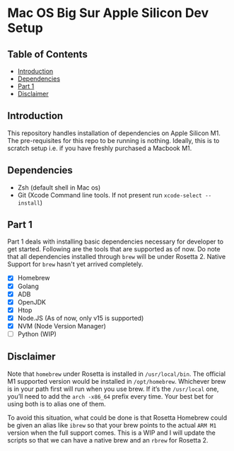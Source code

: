 # Mac OS Big Sur Apple Silicon Dev Setup

## Table of Contents

* [Introduction](#introduction)
* [Dependencies](#dependencies)
* [Part 1](#part-1)
* [Disclaimer](#disclaimer)

## Introduction

This repository handles installation of dependencies on Apple Silicon M1. The pre-requisites for this repo to be running is nothing. Ideally, this is to scratch setup i.e. if you have freshly purchased a Macbook M1.

## Dependencies

* Zsh (default shell in Mac os)
* Git (Xcode Command line tools. If not present run `xcode-select --install`)

## Part 1

Part 1 deals with installing basic dependencies necessary for developer to get started. Following are the tools that are supported as of now. Do note that all dependencies installed through `brew` will be under Rosetta 2. Native Support for `brew` hasn't yet arrived completely.

- [x] Homebrew
- [x] Golang
- [x] ADB
- [x] OpenJDK
- [x] Htop
- [x] Node.JS (As of now, only v15 is supported)
- [x] NVM (Node Version Manager)
- [ ] Python (WIP)

## Disclaimer

Note that `homebrew` under Rosetta is installed in `/usr/local/bin`. The official M1 supported version would be installed in `/opt/homebrew`. Whichever brew is in your path first will run when you use brew. If it’s the `/usr/local` one, you’ll need to add the `arch -x86_64` prefix every time. Your best bet for using both is to alias one of them.

To avoid this situation, what could be done is that Rosetta Homebrew could be given an alias like `ibrew` so that your brew points to the actual `ARM M1` version when the full support comes. This is a WIP and I will update the scripts so that we can have a native brew and an `rbrew` for Rosetta 2.
